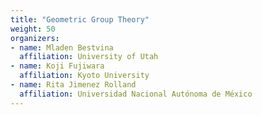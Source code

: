 ```yaml
---
title: "Geometric Group Theory"
weight: 50
organizers:
- name: Mladen Bestvina
  affiliation: University of Utah
- name: Koji Fujiwara
  affiliation: Kyoto University
- name: Rita Jimenez Rolland
  affiliation: Universidad Nacional Autónoma de México
---
```

